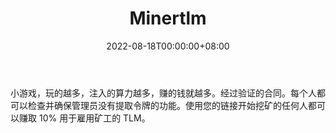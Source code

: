 ﻿---
title: "Minertlm"
description: "小游戏，玩的越多，注入的算力越多，赚的钱就越多"
date: 2022-08-18T00:00:00+08:00
lastmod: 2022-08-18T00:00:00+08:00
draft: false
authors: ["seven"]
featuredImage: "minertlm.png"
tags: ["High risk","Minertlm"]
categories: ["nfts"]
nfts: ["High risk"]
blockchain: "BSC"
website: "https://minertlm.com/?utm_source=DappRadar&utm_medium=deeplink&utm_campaign=visit-website"
twitter: "https://twitter.com/alienworlds_tlm"
discord: ""
telegram: "https://t.me/tlminer"
github: ""
youtube: ""
twitch: ""
facebook: ""
instagram: ""
reddit: "https://www.reddit.com/user/AlienworldsTlm"
medium: "https://medium.com/@AlienWorldsTLM"
steam: ""
gitbook: ""
googleplay: ""
appstore: ""
status: "Live"
weight: 
lightgallery: true
toc: true
pinned: false
recommend: false
recommend1: false
---
小游戏，玩的越多，注入的算力越多，赚的钱就越多。经过验证的合同。每个人都可以检查并确保管理员没有提取令牌的功能。使用您的链接开始挖矿的任何人都可以赚取 10% 用于雇用矿工的 TLM。